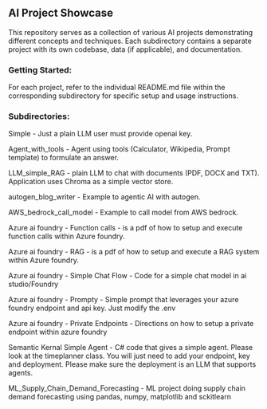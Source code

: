 ## AI Project Showcase
This repository serves as a collection of various AI projects demonstrating different concepts and techniques. Each subdirectory contains a separate project with its own codebase, data (if applicable), and documentation.

### Getting Started:

For each project, refer to the individual README.md file within the corresponding subdirectory for specific setup and usage instructions.

### Subdirectories:
Simple - Just a plain LLM user must provide openai key.

Agent_with_tools - Agent using tools (Calculator, Wikipedia, Prompt template) to formulate an answer.

LLM_simple_RAG - plain LLM to chat with documents (PDF, DOCX and TXT). Application uses Chroma as a simple vector store.

autogen_blog_writer - Example to agentic AI with autogen.

AWS_bedrock_call_model - Example to call model from AWS bedrock.

Azure ai foundry - Function calls -  is a pdf of how to setup and execute function calls within Azure foundry.

Azure ai foundry - RAG -  is a pdf of how to setup and execute a RAG system within Azure foundry.

Azure ai foundry - Simple Chat Flow - Code for a simple chat model in ai studio/Foundry

Azure ai foundry - Prompty - Simple prompt that leverages your azure foundry endpoint and api key. Just modify the .env

Azure ai foundry - Private Endpoints - Directions on how to setup a private endpoint within azure foundry

Semantic Kernal Simple Agent - C# code that gives a simple agent. Please look at the timeplanner class. You will just need to add your endpoint, key and deployment. Please make sure the deployment is an LLM that supports agents. 

ML_Supply_Chain_Demand_Forecasting - ML project doing supply chain demand forecasting using pandas, numpy, matplotlib and sckitlearn

